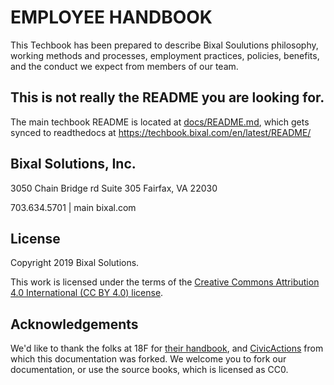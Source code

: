# EMPLOYEE HANDBOOK

This Techbook has been prepared to describe Bixal Soulutions philosophy, working methods and processes, employment practices, policies, benefits, and the conduct we expect from members of our team.

## This is not really the README you are looking for.

The main techbook README is located at [docs/README.md](docs/README.md), which gets synced to readthedocs at <https://techbook.bixal.com/en/latest/README/>

## Bixal Solutions, Inc.

3050 Chain Bridge rd
Suite 305
Fairfax, VA 22030

703.634.5701 | main
bixal.com

## License

Copyright 2019 Bixal Solutions.

This work is licensed under the terms of the [Creative Commons Attribution 4.0 International (CC BY 4.0) license](docs/LICENSE.md).

## Acknowledgements

We'd like to thank the folks at 18F for [their handbook](https://github.com/18F/handbook), and [CivicActions](https://github.com/CivicActions/handbook) from which this documentation was forked. We welcome you to fork our documentation, or use the source books, which is licensed as CC0.
